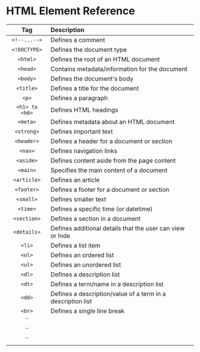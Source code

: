 # HTML Element Reference

|Tag|Description|
|:-:|:-|
|`<!--...-->`|Defines a comment|
|`<!DOCTYPE>`|Defines the document type|
|`<html>`|Defines the root of an HTML document|
|`<head>`|Contains metadata/information for the document|
|`<body>`|Defines the document's body|
|`<title>`|Defines a title for the document|
|`<p>`|Defines a paragraph|
|`<h1> to <h6>`|Defines HTML headings|
|`<meta>`|Defines metadata about an HTML document|
|`<strong>`|Defines important text|
|`<header>`|Defines a header for a document or section|
|`<nav>`|Defines navigation links|
|`<aside>`|Defines content aside from the page content|
|`<main>`|Specifies the main content of a document|
|`<article>`|Defines an article|
|`<footer>`|Defines a footer for a document or section|
|`<small>`|Defines smaller text|
|`<time>`|Defines a specific time (or datetime)|
|`<section>`|Defines a section in a document|
|`<details>`|Defines additional details that the user can view or hide|
|`<li>`|Defines a list item|
|`<ol>`|Defines an ordered list|
|`<ul>`|Defines an unordered list|
|`<dl>`|Defines a description list|
|`<dt>`|Defines a term/name in a description list|
|`<dd>`|Defines a description/value of a term in a description list|
|`<br>`|Defines a single line break|
|``||
|``||
|``||
